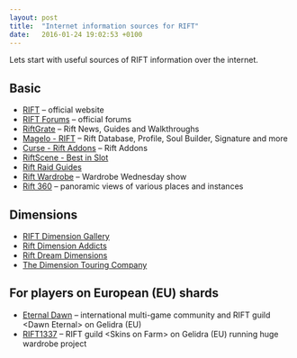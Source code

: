 ```yaml
---
layout: post
title:  "Internet information sources for RIFT"
date:   2016-01-24 19:02:53 +0100
---
```

Lets start with useful sources of RIFT information over the internet.

## Basic

* [RIFT](http://www.riftgame.com/) &ndash; official website
* [RIFT Forums](http://forums.riftgame.com/) &ndash; official forums
* [RiftGrate](https://riftgrate.com/) &ndash; Rift News, Guides and Walkthroughs
* [Magelo - RIFT](http://rift.magelo.com/en/) &ndash; Rift Database, Profile, Soul Builder, Signature and more
* [Curse - Rift Addons](https://mods.curse.com/addons/rift) &ndash; Rift Addons
* [RiftScene - Best in Slot](http://db.riftscene.com/)
* [Rift Raid Guides](http://www.riftraids.com/)
* [Rift Wardrobe](http://rift-wardrobe.com/) &ndash; Wardrobe Wednesday show
* [Rift 360](http://www.rift360.net/) &ndash; panoramic views of various places and instances

## Dimensions

* [RIFT Dimension Gallery](http://www.dimensiongallery.com/)
* [Rift Dimension Addicts](http://dimensionaddicts.com/)
* [Rift Dream Dimensions](http://riftdreamdimensions.com/)
* [The Dimension Touring Company](http://www.dimensiontouring.com/)

## For players on European (EU) shards

* [Eternal Dawn](https://eternal-dawn.net/) &ndash; international multi-game community and RIFT guild &lt;Dawn Eternal&gt; on Gelidra (EU)
* [RIFT1337](https://rift1337.com/) &ndash; RIFT guild &lt;Skins on Farm&gt; on Gelidra (EU) running huge wardrobe project

